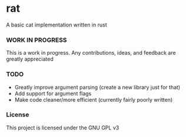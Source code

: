 # rat
A basic cat implementation written in rust
### WORK IN PROGRESS
This is a work in progress. Any contributions, ideas, and feedback are greatly appreciated

### TODO
- Greatly improve argument parsing (create a new library just for that)
- Add support for argument flags
- Make code cleaner/more efficient (currently fairly poorly written)

### License
This project is licensed under the GNU GPL v3
